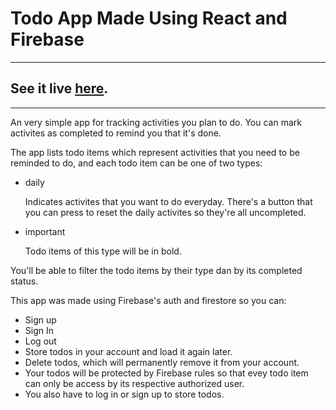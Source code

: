 # Todo App Made Using React and Firebase

---

## See it live [**here**](https://ansellmaximilian.github.io/todo).

---

An very simple app for tracking activities you plan to do. You can mark activites as completed to remind you that it's done.

The app lists todo items which represent activities that you need to be reminded to do, and each todo item can be one of two types:
- daily

    Indicates activites that you want to do everyday. There's a button that you can press to reset the daily activites so they're all uncompleted.

- important

    Todo items of this type will be in bold.

You'll be able to filter the todo items by their type dan by its completed status.

This app was made using Firebase's auth and firestore so you can: 
- Sign up
- Sign In
- Log out
- Store todos in your account and load it again later.
- Delete todos, which will permanently remove it from your account. 
- Your todos will be protected by Firebase rules so that evey todo item can only be access by its respective authorized user.
- You also have to log in or sign up to store todos.
